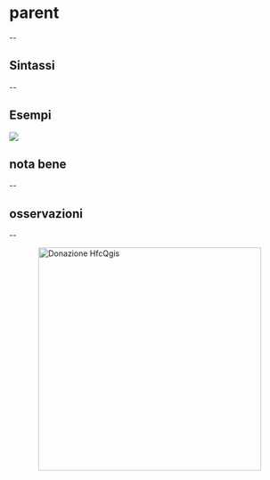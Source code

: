 # parent

--

## Sintassi

--

## Esempi

![](/img/variabili/yyy/yyy1.png)

## nota bene

--

## osservazioni

--

<a href="https://www.paypal.me/pigrecoinfinito" target="_blank"><img width="400"  class="immagonobox" src="https://raw.githubusercontent.com/pigreco/HfcQGIS/master/img/sviluppo_variabili_01.png" Title="La documentazione di questa funzione non è stata ancora sviluppata. Se vuoi sostenerla fai una donazione con PayPal, scrivendo ..." alt="Donazione HfcQgis" style="margin: 0 auto; display: block;" /></a>